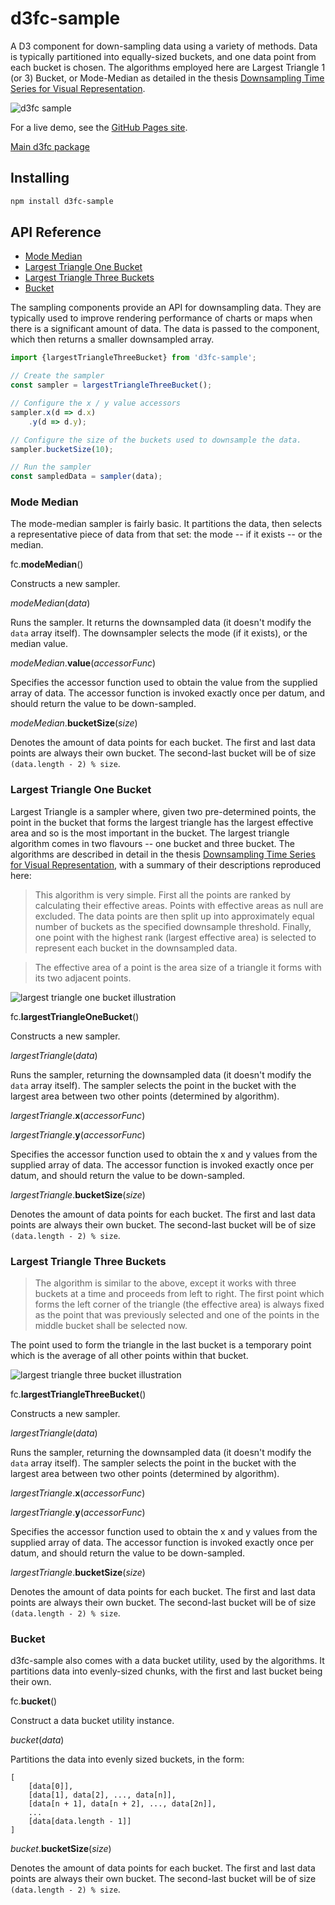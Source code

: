 # d3fc-sample

A D3 component for down-sampling data using a variety of methods. Data is typically partitioned into equally-sized buckets, and one data point from each bucket is chosen. The algorithms employed here are Largest Triangle 1 (or 3) Bucket, or Mode-Median as detailed in the thesis [Downsampling Time Series for Visual Representation](http://skemman.is/stream/get/1946/15343/37285/3/SS_MSthesis.pdf).

![d3fc sample](d3fc-sample.png)

For a live demo, see the [GitHub Pages site](http://d3fc.github.io/d3fc-sample/).

[Main d3fc package](https://github.com/ScottLogic/d3fc)

## Installing

```bash
npm install d3fc-sample
```

## API Reference

* [Mode Median](#mode-median)
* [Largest Triangle One Bucket](#largest-triangle-one-bucket)
* [Largest Triangle Three Buckets](#largest-triangle-three-buckets)
* [Bucket](#bucket)

The sampling components provide an API for downsampling data. They are typically used to improve rendering performance of charts or maps when there is a significant amount of data. The data is passed to the component, which then returns a smaller downsampled array.

```javascript
import {largestTriangleThreeBucket} from 'd3fc-sample';

// Create the sampler
const sampler = largestTriangleThreeBucket();

// Configure the x / y value accessors
sampler.x(d => d.x)
    .y(d => d.y);

// Configure the size of the buckets used to downsample the data.
sampler.bucketSize(10);

// Run the sampler
const sampledData = sampler(data);
```

### Mode Median

The mode-median sampler is fairly basic. It partitions the data, then selects a representative piece of data from that set: the mode -- if it exists -- or the median.

fc.**modeMedian**()

Constructs a new sampler.

*modeMedian*(*data*)

Runs the sampler. It returns the downsampled data (it doesn't modify the `data` array itself). The downsampler selects the mode (if it exists), or the median value.

*modeMedian*.**value**(*accessorFunc*)

Specifies the accessor function used to obtain the value from the supplied array of data. The accessor function is invoked exactly once per datum, and should return the value to be down-sampled.

*modeMedian*.**bucketSize**(*size*)

Denotes the amount of data points for each bucket. The first and last data points are always their own bucket. The second-last bucket will be of size `(data.length - 2) % size`.

### Largest Triangle One Bucket

Largest Triangle is a sampler where, given two pre-determined points, the point in the bucket that forms the largest triangle has the largest effective area and so is the most important in the bucket. The largest triangle algorithm comes in two flavours -- one bucket and three bucket. The algorithms are described in detail in the thesis [Downsampling Time Series for Visual Representation](http://skemman.is/stream/get/1946/15343/37285/3/SS_MSthesis.pdf), with a summary of their descriptions reproduced here:

> This algorithm is very simple. First all the points are ranked by calculating their effective areas. Points with effective areas as null are excluded. The data points are then split up into approximately equal number of buckets as the specified downsample threshold. Finally, one point with the highest rank (largest effective area) is selected to represent each bucket in the downsampled data.

> The effective area of a point is the area size of a triangle it forms with its two adjacent points.

![largest triangle one bucket illustration](largest-triangle-one-bucket.png)

fc.**largestTriangleOneBucket**()

Constructs a new sampler.

*largestTriangle*(*data*)

Runs the sampler, returning the downsampled data (it doesn't modify the `data` array itself). The sampler selects the point in the bucket with the largest area between two other points (determined by algorithm).

*largestTriangle*.**x**(*accessorFunc*)

*largestTriangle*.**y**(*accessorFunc*)

Specifies the accessor function used to obtain the x and y values from the supplied array of data. The accessor function is invoked exactly once per datum, and should return the value to be down-sampled.

*largestTriangle*.**bucketSize**(*size*)

Denotes the amount of data points for each bucket. The first and last data points are always their own bucket. The second-last bucket will be of size `(data.length - 2) % size`.


### Largest Triangle Three Buckets

> The algorithm is similar to the above, except it works with three buckets at a time and proceeds from left to right. The first point which forms the left corner of the triangle (the effective area) is always fixed as the point that was previously selected and one of the points in the middle bucket shall be selected now.

The point used to form the triangle in the last bucket is a temporary point which is the average of all other points within that bucket.

![largest triangle three bucket illustration](largest-triangle-three-bucket.png)

fc.**largestTriangleThreeBucket**()

Constructs a new sampler.

*largestTriangle*(*data*)

Runs the sampler, returning the downsampled data (it doesn't modify the `data` array itself). The sampler selects the point in the bucket with the largest area between two other points (determined by algorithm).

*largestTriangle*.**x**(*accessorFunc*)

*largestTriangle*.**y**(*accessorFunc*)

Specifies the accessor function used to obtain the x and y values from the supplied array of data. The accessor function is invoked exactly once per datum, and should return the value to be down-sampled.

*largestTriangle*.**bucketSize**(*size*)

Denotes the amount of data points for each bucket. The first and last data points are always their own bucket. The second-last bucket will be of size `(data.length - 2) % size`.


### Bucket

d3fc-sample also comes with a data bucket utility, used by the algorithms. It partitions data into evenly-sized chunks, with the first and last bucket being their own.

fc.**bucket**()

Construct a data bucket utility instance.

*bucket*(*data*)

Partitions the data into evenly sized buckets, in the form:

```
[
    [data[0]],
    [data[1], data[2], ..., data[n]],
    [data[n + 1], data[n + 2], ..., data[2n]],
    ...
    [data[data.length - 1]]
]
```

*bucket*.**bucketSize**(*size*)

Denotes the amount of data points for each bucket. The first and last data points are always their own bucket. The second-last bucket will be of size `(data.length - 2) % size`.
